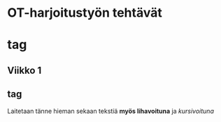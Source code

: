 # OT-harjoitustyön tehtävät <h1> tag
## Viikko 1 <h2> tag

Laitetaan tänne hieman sekaan tekstiä **myös lihavoituna** ja *kursivoituna*
